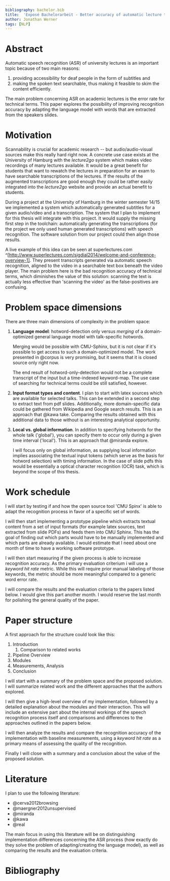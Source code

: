 ```yaml
---
bibliography: bachelor.bib
title:  'Exposé Bachelorarbeit - Better accuracy of automatic lecture transcriptions by using context information from slide contents'
author: Jonathan Werner
tags: [NLP]
---
```

# Abstract
Automatic speech recognition (ASR) of university lectures is an important topic because of two main reasons:
1) providing accessibility for deaf people in the form of subtitles and
2) making the spoken text searchable, thus making it feasible to skim the content efficiently.

The main problem concerning ASR on academic lectures is the error rate for technical terms.
This paper explores the possibility of improving recognition accuracy by adapting the language model with words that are extracted from the speakers slides.

# Motivation
Scannability is crucial for academic research -- but audio/audio-visual sources make this really hard right now.
A concrete use case exists at the University of Hamburg with the *lecture2go* system which makes video recordings of many lectures available.
It would be a great benefit for students that want to rewatch the lectures in preparation for an exam to have searchable transcriptions of the lectures. If the results of the augmented transcriptions are good enough they could be rather easily integrated into the *lecture2go* website and provide an actual benefit to students.

During a project at the University of Hamburg in the winter semester 14/15 we implemented a system which automatically generated subtitles for a given audio/video and a transcription.
The system that I plan to implement for this thesis will integrate with this project.
It would supply the missing first step in the toolchain: automatically generating the transcriptions (for the project we only used human generated transcriptions) with speech recognition. The software solution from our project could then align those results. 

A live example of this idea can be seen at superlectures.com ^[http://www.superlectures.com/sigdial2014/welcome-and-conference-overview-1]. They present transcripts generated via automatic speech recognition, aligned to the video in a searchable text box beneath the video player. The main problem here is the bad recognition accuracy of technical terms, which diminishes the value of this solution: scanning the text is actually less effective than 'scanning the video' as the false-positives are confusing.

# Problem space dimensions

There are three main dimensions of complexity in the problem space:

1. **Language model**: hotword-detection only versus *merging* of a domain-optimized general language model with talk-specific hotwords. 

    Merging would be possible with CMU-Sphinx, but it is not clear if it's possible to get access to such a domain-optimized model. The work presented in @corpus is very promising, but it seems that it is closed source only right now. 

    The end result of hotword-only-detection would not be a complete transcript of the input but a time-indexed keyword-map. The use case of searching for technical terms could be still satisfied, however.

2. **Input format types and content**. I plan to start with latex sources which are available for selected talks. This can be extended in a second step to extract text from pdf slides. Additionally, more domain-specific data could be gathered from Wikipedia and Google search results. This is an approach that @kawa take. Comparing the results obtained with this additional data to those without is an interesting analytical opportunity. 

3. **Local vs. global information**. In addition to specifying hotwords for the whole talk ('global'), you can specify them to occur only during a given time interval ('local'). This is an approach that @miranda explore. 

    I will focus only on global information, as supplying local information implies associating the textual input tokens (which serve as the basis for hotword selection) with timing information. In the case of slide pdfs this would be essentially a optical character recognition (OCR) task, which is beyond the scope of this thesis.

# Work schedule
I will start by testing if and how the open source tool 'CMU Spinx' is able to adapt the recognition process in favor of a specific set of words.

I will then start implementing a prototype pipeline which extracts textual content from a set of input formats (for example latex sources, text extracted from slide PDFs) and feeds them into CMU Sphinx.
This has the goal of finding out which parts would have to be manually implemented and which parts are already available. I would estimate that I need about one month of time to have a working software prototype.

I will then start measuring if the given process is able to increase recognition accuracy. As the primary evaluation criterium i will use a *keyword hit rate* metric. While this will require prior manual labeling of those keywords, the metric should be more meaningful compared to a generic word error rate.

I will compare the results and the evaluation criteria to the papers listed below. I would give this part another month. I would reserve the last month for polishing the general quality of the paper.


# Paper structure
A first approach for the structure could look like this:

1. Introduction
    1. Comparison to related works
2. Pipeline Overview
3. Modules
4. Measurements, Analysis
5. Conclusion

I will start with a summary of the problem space and the proposed solution. I will summarize related work and the different approaches that the authors explored.

I will then give a high-level overview of my implementation, followed by a detailed explanation about the modules and their interaction. This will include an extensive part about the internal workings of the speech recognition process itself and comparisons and differences to the approaches outlined in the papers below.

I will then analyze the results and compare the recognition accuracy of the implementation with baseline measurements, using a *keyword hit rate* as a primary means of assessing the quality of the recognition.

Finally I will close with a summary and a conclusion about the value of the proposed solution.

# Literature
I plan to use the following literature:

- @cerva2012browsing
- @maergner2012unsupervised
- @miranda
- @kawa
- @real

The main focus in using this literature will be on distinguishing implementation differences concerning the ASR process (how exactly do they solve the problem of adapting/creating the language model), as well as comparing the results and the evaluation criteria.

# Bibliography
